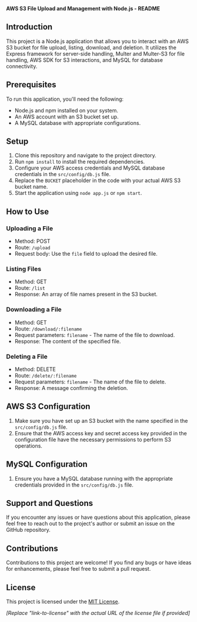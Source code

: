 **AWS S3 File Upload and Management with Node.js - README**

## Introduction

This project is a Node.js application that allows you to interact with an AWS S3 bucket for file upload, listing, download, and deletion. It utilizes the Express framework for server-side handling, Multer and Multer-S3 for file handling, AWS SDK for S3 interactions, and MySQL for database connectivity.

## Prerequisites

To run this application, you'll need the following:

- Node.js and npm installed on your system.
- An AWS account with an S3 bucket set up.
- A MySQL database with appropriate configurations.

## Setup

1. Clone this repository and navigate to the project directory.
2. Run `npm install` to install the required dependencies.
3. Configure your AWS access credentials and MySQL database credentials in the `src/config/db.js` file.
4. Replace the `BUCKET` placeholder in the code with your actual AWS S3 bucket name.
5. Start the application using `node app.js` or `npm start`.

## How to Use

### Uploading a File

- Method: POST
- Route: `/upload`
- Request body: Use the `file` field to upload the desired file.

### Listing Files

- Method: GET
- Route: `/list`
- Response: An array of file names present in the S3 bucket.

### Downloading a File

- Method: GET
- Route: `/download/:filename`
- Request parameters: `filename` - The name of the file to download.
- Response: The content of the specified file.

### Deleting a File

- Method: DELETE
- Route: `/delete/:filename`
- Request parameters: `filename` - The name of the file to delete.
- Response: A message confirming the deletion.

## AWS S3 Configuration

1. Make sure you have set up an S3 bucket with the name specified in the `src/config/db.js` file.
2. Ensure that the AWS access key and secret access key provided in the configuration file have the necessary permissions to perform S3 operations.

## MySQL Configuration

1. Ensure you have a MySQL database running with the appropriate credentials provided in the `src/config/db.js` file.

## Support and Questions

If you encounter any issues or have questions about this application, please feel free to reach out to the project's author or submit an issue on the GitHub repository.

## Contributions

Contributions to this project are welcome! If you find any bugs or have ideas for enhancements, please feel free to submit a pull request.

## License

This project is licensed under the [MIT License](link-to-license).

*[Replace "link-to-license" with the actual URL of the license file if provided]*